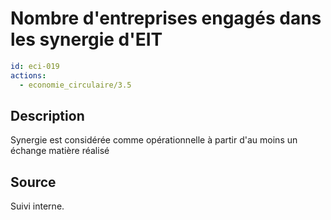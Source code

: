 # Nombre d'entreprises engagés dans les synergie d'EIT
```yaml
id: eci-019
actions:
  - economie_circulaire/3.5
```
## Description
Synergie est considérée comme opérationnelle à partir d'au moins un échange matière réalisé

## Source
Suivi interne.

